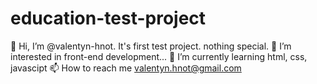# education-test-project
👋 Hi, I’m @valentyn-hnot. It's first test project. nothing special.
👀 I’m interested in front-end development...
🌱 I’m currently learning html, css, javascipt
📫 How to reach me valentyn.hnot@gmail.com
